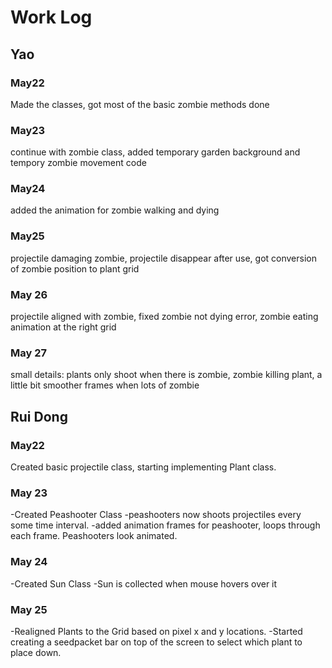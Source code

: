# Work Log

## Yao 
### May22
Made the classes, got most of the basic zombie methods done
### May23
continue with zombie class, added temporary garden background and tempory zombie movement code
### May24
added the animation for zombie walking and dying
### May25
projectile damaging zombie, projectile disappear after use, got conversion of zombie position to plant grid
### May 26
projectile aligned with zombie, fixed zombie not dying error, zombie eating animation at the right grid
### May 27
small details: plants only shoot when there is zombie, zombie killing plant, a little bit smoother frames when lots of zombie

## Rui Dong

### May22

Created basic projectile class, starting implementing Plant class.

### May 23

-Created Peashooter Class
-peashooters now shoots projectiles every some time interval.
-added animation frames for peashooter, loops through each frame. Peashooters look animated.
### May 24
-Created Sun Class
-Sun is collected when mouse hovers over it
### May 25
-Realigned Plants to the Grid based on pixel x and y locations. 
-Started creating a seedpacket bar on top of the screen to select which plant to place down.
